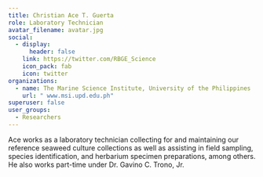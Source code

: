```yaml
---
title: Christian Ace T. Guerta
role: Laboratory Technician
avatar_filename: avatar.jpg
social:
  - display:
      header: false
    link: https://twitter.com/RBGE_Science
    icon_pack: fab
    icon: twitter
organizations:
  - name: The Marine Science Institute, University of the Philippines
    url: " www.msi.upd.edu.ph"
superuser: false
user_groups:
  - Researchers
---
```

Ace works as a laboratory technician collecting for and maintaining our reference seaweed culture collections as well as assisting in field sampling, species identification, and herbarium specimen preparations, among others. He also works part-time under Dr. Gavino C. Trono, Jr.